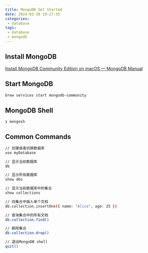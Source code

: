 ```yaml
---
title: MongoDB Get Started
date: 2024-03-30 19:27:35
categories:
 - database
tags:
 - database
 - mongodb
---
```


## Install MongoDB

[Install MongoDB Community Edition on macOS — MongoDB Manual](https://www.mongodb.com/docs/manual/tutorial/install-mongodb-on-os-x/)

## Start MongoDB

```sh
brew services start mongodb-community
```

## MongoDB Shell

```sh
❯ mongosh
```

## Common Commands

```sh
// 创建或者切换数据库
use myDatabase

// 显示当前数据库
db

// 显示所有数据库
show dbs

// 显示当前数据库中的集合
show collections

// 向集合中插入单个文档
db.collection.insertOne({ name: "Alice", age: 25 })

// 查询集合中的所有文档
db.collection.find()

// 删除集合
db.collection.drop()

// 退出MongoDB shell
quit()
```